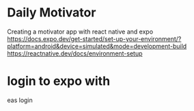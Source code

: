 # Daily Motivator
Creating a motivator app with react native and expo
https://docs.expo.dev/get-started/set-up-your-environment/?platform=android&device=simulated&mode=development-build
https://reactnative.dev/docs/environment-setup

# login to expo with
eas login
